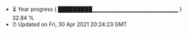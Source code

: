 - ⏳ Year progress { █████████▁▁▁▁▁▁▁▁▁▁▁▁▁▁▁▁▁▁▁▁▁ } 32.84 %
- ⏰ Updated on Fri, 30 Apr 2021 20:24:23 GMT

